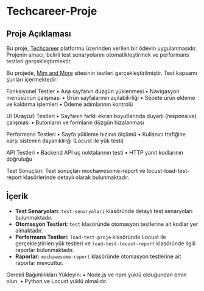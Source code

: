 # Techcareer-Proje

## Proje Açıklaması
Bu proje, [Techcareer](https://www.techcareer.net/) platformu üzerinden verilen bir ödevin uygulanmasıdır. Projenin amacı, belirli test senaryolarını otomatikleştirmek ve performans testleri gerçekleştirmektir.

Bu projede, [ Mim and More](https://mimandmore.com/) sitesinin testleri gerçekleştirilmiştir. Test kapsamı şunları içermektedir:

Fonksiyonel Testler
	•	Ana sayfanın düzgün yüklenmesi
	•	Navigasyon menüsünün çalışması
	•	Ürün sayfalarının açılabilirliği
	•	Sepete ürün ekleme ve kaldırma işlemleri
	•	Ödeme adımlarının kontrolü

UI (Arayüz) Testleri
	•	Sayfanın farklı ekran boyutlarında duyarlı (responsive) çalışması
	•	Butonların ve formların düzgün hizalanması

Performans Testleri
	•	Sayfa yükleme hızının ölçümü
	•	Kullanıcı trafiğine karşı sistemin dayanıklılığı (Locust ile yük testi)

API Testleri
	•	Backend API uç noktalarının testi
	•	HTTP yanıt kodlarının doğruluğu

Test Sonuçları:
Test sonuçları mochawesome-report ve locust-load-test-report klasörlerinde detaylı olarak bulunmaktadır.

## İçerik
- **Test Senaryoları:** `test-senaryolari` klasöründe detaylı test senaryoları bulunmaktadır.
- **Otomasyon Testleri:** `test` klasöründe otomasyon testlerine ait kodlar yer almaktadır.
- **Performans Testleri:** `load-test-proje` klasöründe Locust ile gerçekleştirilen yük testleri ve `load-test-locust-report` klasöründe ilgili raporlar bulunmaktadır.
- **Raporlar:** `mochawesome-report` klasöründe otomasyon testlerine ait raporlar mevcuttur.

Gerekli Bağımlılıkları Yükleyin:
	•	Node.js ve npm yüklü olduğundan emin olun. 
 •	Python ve Locust yüklü olmalıdır.
